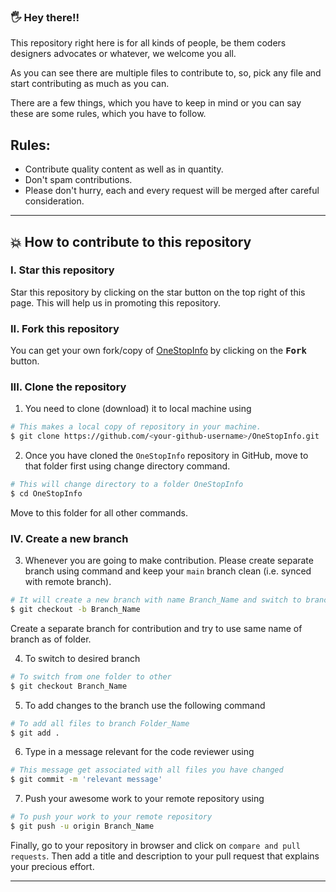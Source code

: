 ### 🖐 Hey there!!

This repository right here is for all kinds of people, be them coders designers advocates or whatever, we welcome you all.

As you can see there are multiple files to contribute to, so, pick any file and start contributing as much as you can.

There are a few things, which you have to keep in mind or you can say these are some rules, which you have to follow.

## Rules:

* Contribute quality content as well as in quantity.
* Don't spam contributions.
* Please don't hurry, each and every request will be merged after careful consideration.
---
## 💥 How to contribute to this repository

### I. Star this repository

Star this repository by clicking on the star button on the top right of this page. This will help us in promoting this repository.

### II. Fork this repository

You can get your own fork/copy of [OneStopInfo](https://github.com/GeekGuy-29/OneStopInfo) by clicking on the <kbd><b>Fork</b></kbd></a> button.

### III. Clone the repository

1.  You need to clone (download) it to local machine using

```sh
# This makes a local copy of repository in your machine.
$ git clone https://github.com/<your-github-username>/OneStopInfo.git 
```
2. Once you have cloned the `OneStopInfo` repository in GitHub, move to that folder first using change directory command.

```sh
# This will change directory to a folder OneStopInfo
$ cd OneStopInfo
```

Move to this folder for all other commands.

### IV. Create a new branch


3. Whenever you are going to make contribution. Please create separate branch using command and keep your `main` branch clean (i.e. synced with remote branch).

```sh
# It will create a new branch with name Branch_Name and switch to branch Folder_Name
$ git checkout -b Branch_Name
```

Create a separate branch for contribution and try to use same name of branch as of folder.

4. To switch to desired branch

```sh
# To switch from one folder to other
$ git checkout Branch_Name
```

5. To add changes to the branch use the following command

```sh
# To add all files to branch Folder_Name
$ git add .
```

6. Type in a message relevant for the code reviewer using

```sh
# This message get associated with all files you have changed
$ git commit -m 'relevant message'
```

7. Push your awesome work to your remote repository using

```sh
# To push your work to your remote repository
$ git push -u origin Branch_Name
```

Finally, go to your repository in browser and click on `compare and pull requests`. Then add a title and description to your pull request that explains your precious effort.

---
